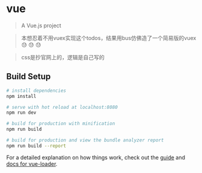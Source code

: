 # vue

> A Vue.js project

> 本想忍着不用vuex实现这个todos，结果用bus仿佛造了一个简易版的vuex :sweat: :sweat: :sweat:

> css是抄官网上的，逻辑是自己写的

## Build Setup

``` bash
# install dependencies
npm install

# serve with hot reload at localhost:8080
npm run dev

# build for production with minification
npm run build

# build for production and view the bundle analyzer report
npm run build --report
```

For a detailed explanation on how things work, check out the [guide](http://vuejs-templates.github.io/webpack/) and [docs for vue-loader](http://vuejs.github.io/vue-loader).
